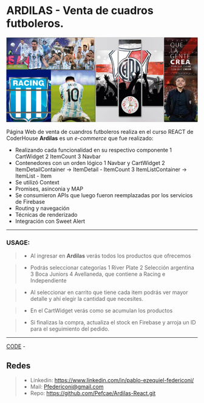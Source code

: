 
# ARDILAS - Venta de cuadros futboleros.

![Cuadros](./src/assets/img/Cuadros.png)

Página Web de venta de cuandros futboleros realiza en el curso REACT de CoderHouse
**Ardilas** es un *e-commerce* que fue realizado:
 * Realizando cada funcionalidad en su respectivo componente
 1  CartWidget
 2  ItemCount
 3  Navbar
 * Contenedores con un orden lógico
 1 Navbar y CartWidget 
 2 ItemDetailContainer -> ItemDetail - ItemCount
 3 ItemListContainer -> ItemList - Item
 * Se utilizó Context
 * Promises, asinconia y MAP
 * Se consumieron APIs que luego fueron reemplazadas por los servicios de Firebase
 * Routing y navegación
 * Técnicas de renderizado
 * Integración con Sweet Alert
 

***
### USAGE:
> * Al ingresar en  **Ardilas** verás todos los productos que ofrecemos

> * Podrás seleccionar categorías 
> 1 River Plate
> 2 Selección argentina
> 3 Boca Juniors
> 4 Avellaneda, que contiene a Racing e Independiente


> * Al seleccionar en carrito que tiene cada item podrás ver mayor detalle y ahí elegir la cantidad que necesites.

> * En el CartWidget verás como se acumulan los productos

> * Si finalizas la compra, actualiza el stock en Firebase y arroja un ID para el seguimiento del pedido.

***

[CODE](https://github.com/Pefcae/Ardilas-React.git) - 

## Redes
> * Linkedin: https://www.linkedin.com/in/pablo-ezequiel-federiconi/
> * Mail: Pfedericoni@gmail.com
> * Repo: https://github.com/Pefcae/Ardilas-React.git